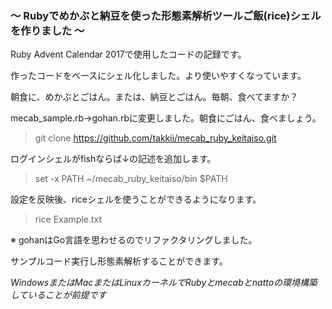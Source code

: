### 〜 Rubyでめかぶと納豆を使った形態素解析ツールご飯(rice)シェルを作りました 〜

Ruby Advent Calendar 2017で使用したコードの記録です。

作ったコードをベースにシェル化しました。より使いやすくなっています。

朝食に、めかぶとごはん。または、納豆とごはん。毎朝、食べてますか？

mecab_sample.rb→gohan.rbに変更しました。朝食にごはん、食べましょう。

> git clone https://github.com/takkii/mecab_ruby_keitaiso.git

ログインシェルがfishならば↓の記述を追加します。

> set -x PATH ~/mecab_ruby_keitaiso/bin $PATH

設定を反映後、riceシェルを使うことができるようになります。

> rice Example.txt

※ gohanはGo言語を思わせるのでリファクタリングしました。

サンプルコード実行し形態素解析することができます。

*WindowsまたはMacまたはLinuxカーネルでRubyとmecabとnattoの環境構築していることが前提です*
